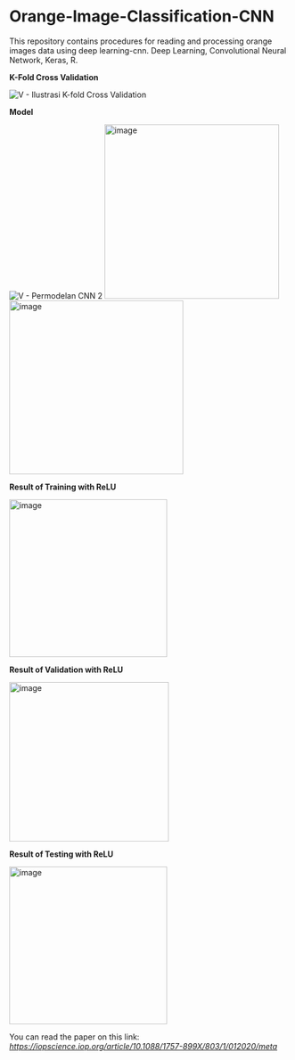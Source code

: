 # Orange-Image-Classification-CNN
This repository contains procedures for reading and processing orange images data using deep learning-cnn.
Deep Learning, Convolutional Neural Network, Keras, R.

**K-Fold Cross Validation**

![V - Ilustrasi K-fold Cross Validation](https://user-images.githubusercontent.com/37369728/172875250-9943fbc8-1c82-4ef5-aa23-c71d1ae456f2.png)


**Model**

![V - Permodelan CNN 2](https://user-images.githubusercontent.com/37369728/172873464-125b82f4-460e-445a-9180-04585feb7fb8.png)
<img width="313" alt="image" src="https://user-images.githubusercontent.com/37369728/172872873-7bea5dad-1099-4bd5-8209-d9d8488a56c3.png">
<img width="312" alt="image" src="https://user-images.githubusercontent.com/37369728/172873329-12d64945-3e23-4308-bdd3-6e380780946d.png">


**Result of Training with ReLU**

<img width="283" alt="image" src="https://user-images.githubusercontent.com/37369728/172871442-f9934e8b-97e2-4b1b-8c67-26145f48644e.png">

**Result of Validation with ReLU**

<img width="286" alt="image" src="https://user-images.githubusercontent.com/37369728/172871606-9d6ae087-d056-41d3-85a5-7bd80e89b524.png">

**Result of Testing with ReLU**

<img width="283" alt="image" src="https://user-images.githubusercontent.com/37369728/172871704-b59a7d4e-50ae-4fe2-8445-58eefc694aec.png">



You can read the paper on this link:
_https://iopscience.iop.org/article/10.1088/1757-899X/803/1/012020/meta_
